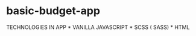 # basic-budget-app

 TECHNOLOGIES IN APP
      * VANILLA JAVASCRIPT
      * SCSS ( SASS) 
      * HTML
